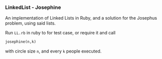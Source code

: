 ### LinkedList - Josephine
An implementation of Linked Lists in Ruby, and a solution for the Josephus problem, using said lists.

Run `LL.rb` in ruby to for test case, or require it and call

```ruby
josephine(n,k)
```
with circle size `n`, and every `k` people executed.